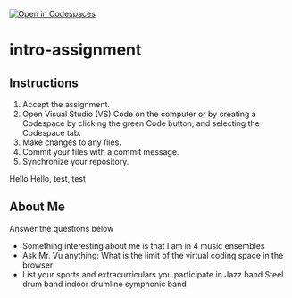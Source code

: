 [![Open in Codespaces](https://classroom.github.com/assets/launch-codespace-2972f46106e565e64193e422d61a12cf1da4916b45550586e14ef0a7c637dd04.svg)](https://classroom.github.com/open-in-codespaces?assignment_repo_id=17490846)
# intro-assignment

## Instructions
1. Accept the assignment.
2. Open Visual Studio (VS) Code on the computer or by creating a Codespace by clicking the green Code button, and selecting the Codespace tab.
5. Make changes to any files.
6. Commit your files with a commit message.
7. Synchronize your repository.

Hello Hello, test, test

## About Me
Answer the questions below
* Something interesting about me is that I am in 4 music ensembles
* Ask Mr. Vu anything: What is the limit of the virtual coding space in the browser
* List your sports and extracurriculars you participate in
Jazz band
Steel drum band
indoor drumline
symphonic band
